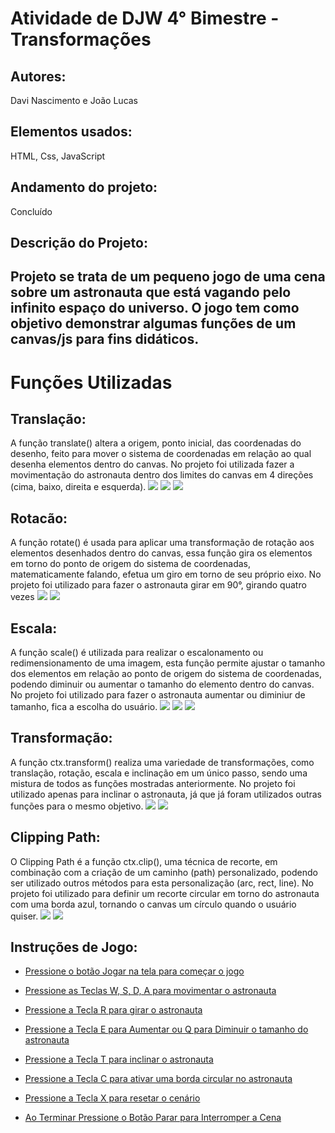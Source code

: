 # Atividade de DJW 4° Bimestre - Transformações
<h2>Autores:</h2> 
Davi Nascimento e João Lucas

<h2>Elementos usados:</h2> 
HTML, Css, JavaScript

<h2>Andamento do projeto:</h2> 
Concluído

<h2>Descrição do Projeto:<h2>
Projeto se trata de um pequeno jogo de uma cena sobre um astronauta que está vagando pelo infinito espaço do universo. O jogo tem como objetivo
demonstrar algumas funções de um canvas/js para fins didáticos.

# Funções Utilizadas
<h2>Translação:</h2>
A função translate() altera a origem, ponto inicial, das coordenadas do desenho,
feito para mover o sistema de coordenadas em relação ao qual desenha elementos dentro do canvas.
No projeto foi utilizada fazer a movimentação do astronauta dentro dos limites do canvas em 4 direções
(cima, baixo, direita e esquerda).
<img src="atv joao e davi/img/astro_default.png"></img>
<img src="atv joao e davi/img/astro_default2.png"></img>
<img src="atv joao e davi/img/code_mov.png"></img>
<br>
<h2>Rotacão:</h2>
A função rotate() é usada para aplicar uma transformação de rotação aos elementos desenhados dentro do canvas, 
essa função gira os elementos em torno do ponto de origem do sistema de coordenadas, matematicamente falando,
efetua um giro em torno de seu próprio eixo.
No projeto foi utilizado para fazer o astronauta girar em 90°, girando quatro vezes
<img src="atv joao e davi/img/astro_gira.png"></img>
<img src="atv joao e davi/img/code_rot.png"></img>
<br>
<h2>Escala:</h2>
A função scale() é utilizada para realizar o escalonamento ou redimensionamento de uma imagem, esta função 
permite ajustar o tamanho dos elementos em relação ao ponto de origem do sistema de coordenadas, podendo diminuir ou
aumentar o tamanho do elemento dentro do canvas.
No projeto foi utilizado para fazer o astronauta aumentar ou diminiur de tamanho, fica a escolha do usuário.
<img src="atv joao e davi/img/astro_grande.png"></img>
<img src="atv joao e davi/img/astro_pequeno.png"></img>
<img src="atv joao e davi/img/code_esc.png"></img>
<br>
<h2>Transformação:</h2>
A função ctx.transform() realiza uma variedade de transformações, como translação, rotação, escala 
e inclinação em um único passo, sendo uma mistura de todos as funções mostradas anteriormente.
No projeto foi utilizado apenas para inclinar o astronauta, já que já foram utilizados outras
funções para o mesmo objetivo.
<img src="atv joao e davi/img/astro_trans.png"></img>
<img src="atv joao e davi/img/code_trans.png"></img>
<br>
<h2>Clipping Path:</h2>
O Clipping Path é a função ctx.clip(), uma técnica de recorte, em combinação com a criação de um caminho (path) personalizado,
podendo ser utilizado outros métodos para esta personalização (arc, rect, line).
No projeto foi utilizado para definir um recorte circular em torno do astronauta com uma borda azul, tornando o canvas um círculo quando o usuário quiser.
<img src="atv joao e davi/img/astro_clip.png"></img>
<img src="atv joao e davi/img/code_clip.png"></img>

<br>
<h2>Instruções de Jogo:</h2>  
<p>
      
- [Pressione o botão Jogar na tela para começar o jogo]()
      
- [Pressione as Teclas W, S, D, A para movimentar o astronauta]()
  
- [Pressione a Tecla R para girar o astronauta]()

- [Pressione a Tecla E para Aumentar ou Q para Diminuir o tamanho do astronauta]()

- [Pressione a Tecla T para inclinar o astronauta]()

- [Pressione a Tecla C para ativar uma borda circular no astronauta]()

- [Pressione a Tecla X para resetar o cenário]()

- [Ao Terminar Pressione o Botão Parar para Interromper a Cena]()
  
</p>
